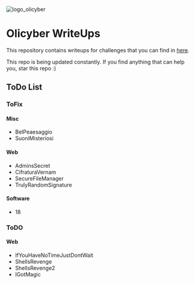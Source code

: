 ![logo_olicyber](https://olicyber.it/assets/loghi/logo-olicyber.svg)

# Olicyber WriteUps

This repository contains writeups for challenges that you can find in [here](https://training.olicyber.it/).

This repo is being updated constantly.
If you find anything that can help you, star this repo :)

## ToDo List

### ToFix
#### Misc
- BelPeaesaggio
- SuoniMisteriosi

#### Web
- AdminsSecret
- CifraturaVernam
- SecureFileManager
- TrulyRandomSignature

#### Software
- 18

### ToDO
#### Web
- IfYouHaveNoTimeJustDontWait
- ShellsRevenge
- ShellsRevenge2
- IGotMagic

